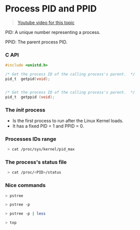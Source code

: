 # Process PID and PPID

>  [Youtube video for this topic](https://www.youtube.com/watch?v=JlpQX1_bofA&t=1095s) 

PID: A unique number representing a process.

PPID: The parent process PID.


### C API

```c
#include <unistd.h>

/* Get the process ID of the calling process's parent.  */
pid_t  getpid(void);


/* Get the process ID of the calling process's parent.  */
pid_t  getppid (void);

```
 ### The *init* process

* Is the first process to run after the Linux Kernel loads.
* It has a fixed PID = 1 and PPID = 0.


### Processes IDs range

```sh
 > cat /proc/sys/kernel/pid_max
```
### The  process's status file
```sh
 > cat /proc/<PID>/status
```

### Nice commands

```sh
> pstree

> pstree -p

> pstree -p | less

> top
```





